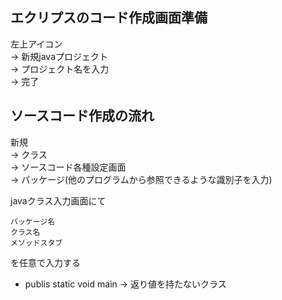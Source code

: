 ## エクリプスのコード作成画面準備
左上アイコン  
→ 新規javaプロジェクト  
→ プロジェクト名を入力  
→ 完了

## ソースコード作成の流れ
新規  
→ クラス  
→ ソースコード各種設定画面  
→ パッケージ(他のプログラムから参照できるような識別子を入力)


javaクラス入力画面にて

    パッケージ名
    クラス名
    メソッドスタブ

を任意で入力する

- publis static void main → 返り値を持たないクラス
